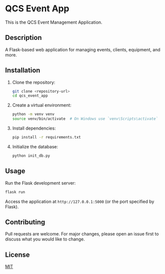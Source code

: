 # QCS Event App

This is the QCS Event Management Application.

## Description

A Flask-based web application for managing events, clients, equipment, and more.

## Installation

1.  Clone the repository:
    ```bash
    git clone <repository-url>
    cd qcs_event_app
    ```
2.  Create a virtual environment:
    ```bash
    python -m venv venv
    source venv/bin/activate  # On Windows use `venv\Scripts\activate`
    ```
3.  Install dependencies:
    ```bash
    pip install -r requirements.txt
    ```
4.  Initialize the database:
    ```bash
    python init_db.py
    ```

## Usage

Run the Flask development server:
```bash
flask run
```
Access the application at `http://127.0.0.1:5000` (or the port specified by Flask).

## Contributing

Pull requests are welcome. For major changes, please open an issue first to discuss what you would like to change.

## License

[MIT](https://choosealicense.com/licenses/mit/)